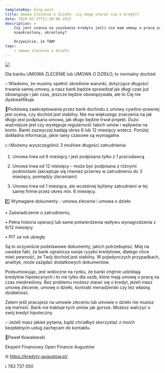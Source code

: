 ```yaml
---
templateKey: blog-post
title: Umowa zlecenie o dzieło- czy mogę starać się o kredyt?
date: 2020-02-27T11:20:08.291Z
description: >
    Czy jest szansa na uzyskanie kredytu jeśli nie mam umowy o pracę na czas
    nieokreślony, określony?

    Oczywiście, że TAK❗️
tags:
    - umowa zlecenie o dzieło
---
```


![](/img/umowa-o-dzieło.png)

Dla banku UMOWA ZLECENIE lub UMOWA O DZIEŁO, to normalny dochód

✅Wiadomo, że musimy spełnić określone warunki, dotyczące długości trwania samej umowy, a nasz bank będzie sprawdzał jak długi czas już obowiązuje i jaki czas, jeszcze będzie obowiązywała, ale to Cię nie dyskwalifikuje.

📍Podstawą zaakceptowania przez bank dochodu z umowy cywilno-prawnej jest ocena, czy dochód jest stabilny. Nie ma większego znaczenia na jak długo jest podpisana umowa, jak długo będzie trwał projekt. Dużo ważniejsze jest czy występuje regularność takich umów i wpływów na konto. Banki zazwyczaj badają okres 6 lub 12 miesięcy wstecz. Poniżej dokładna informacja, jakie ramy czasowe są wymagalne.

👉Możemy wyszczególnić 3 możliwe długości zatrudnienia:

1. Umowa trwa od 6 miesięcy i jest podpisana tylko z 1 pracodawcą

2. Umowa trwa od 12 miesięcy – może być podpisana z różnymi podmiotami (akceptuje się również przerwy w zatrudnieniu do 3 miesięcy, pomiędzy zleceniami)

3. Umowa trwa od 1 miesiąca, ale wcześniej byliśmy zatrudnieni w tej samej firmie przez okres min. 6 miesięcy.

\*️⃣ Wymagane dokumenty - umowa zlecenie i umowa o dzieło

• Zaświadczenie o zatrudnieniu,

• Pełna historia operacji lub same potwierdzenia wpływu wynagrodzenia z 6/12 miesięcy

• PIT za rok ubiegły

Są to oczywiście podstawowe dokumenty, jakich potrzebujesz. Miej na uwadze fakt, że bank ogranicza swoje ryzyko kredytowe, dlatego chce mieć pewność, że Twój dochód jest stabilny. W pojedynczych przypadkach, analityk, może zażądać dodatkowych dokumentów.

Podsumowując, jest widoczne na rynku, że banki chętnie udzielają kredytów hipotecznych i to nie tylko dla osób, które mają umowę o pracę na czas nieokreślony. Bez problemu możesz starać się o kredyt, jeżeli masz umowę zlecenie, umowę o dzieło, kontrakt menadżerski czy też własną działalność.

Zatem jeśli pracujesz na umowie zleceniu lub umowie o dzieło nie musisz się martwić. Bank nie traktuje tych umów jak gorsze. Możesz walczyć o swój kredyt hipoteczny.

✅Jeżeli masz jakieś pytania, bądź chciałbyś skorzystać z moich bezpłatnych usług zachęcam do kontaktu.

👔Paweł Kowalewski

Ekspert Finansowy Open Finance Augustów

🌐 https://kredyty-augustow.pl/

📞 783 737 050

